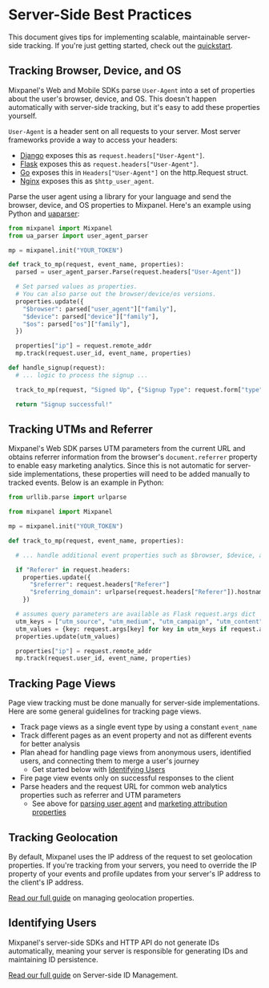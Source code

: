 # Server-Side Best Practices

This document gives tips for implementing scalable, maintainable server-side tracking. If you're just getting started, check out the [quickstart](/docs/quickstart/connect-your-data).

## Tracking Browser, Device, and OS
Mixpanel's Web and Mobile SDKs parse `User-Agent` into a set of properties about the user's browser, device, and OS. This doesn't happen automatically with server-side tracking, but it's easy to add these properties yourself.

`User-Agent` is a header sent on all requests to your server. Most server frameworks provide a way to access your headers:
* [Django](https://docs.djangoproject.com/en/4.1/ref/request-response/#django.http.HttpRequest.headers) exposes this as `request.headers["User-Agent"]`.
* [Flask](https://flask.palletsprojects.com/en/2.2.x/api/#flask.Request.headers) exposes this as `request.headers["User-Agent"]`.
* [Go](https://pkg.go.dev/net/http#Request) exposes this in `Headers["User-Agent"]` on the http.Request struct.
* [Nginx](http://nginx.org/en/docs/http/ngx_http_log_module.html) exposes this as `$http_user_agent`.

Parse the user agent using a library for your language and send the browser, device, and OS properties to Mixpanel. Here's an example using Python and [uaparser](https://github.com/ua-parser/uap-python):

```python
from mixpanel import Mixpanel
from ua_parser import user_agent_parser

mp = mixpanel.init("YOUR_TOKEN")

def track_to_mp(request, event_name, properties):
  parsed = user_agent_parser.Parse(request.headers["User-Agent"])

  # Set parsed values as properties.
  # You can also parse out the browser/device/os versions.
  properties.update({
    "$browser": parsed["user_agent"]["family"],
    "$device": parsed["device"]["family"],
    "$os": parsed["os"]["family"],
  })

  properties["ip"] = request.remote_addr
  mp.track(request.user_id, event_name, properties)

def handle_signup(request):
  # ... logic to process the signup ...

  track_to_mp(request, "Signed Up", {"Signup Type": request.form["type"]})

  return "Signup successful!"
```

## Tracking UTMs and Referrer
Mixpanel's Web SDK parses UTM parameters from the current URL and obtains referrer information from the browser's `document.referrer` property to enable easy marketing analytics. Since this is not automatic for server-side implementations, these properties will need to be added manually to tracked events. Below is an example in Python:

```python
from urllib.parse import urlparse

from mixpanel import Mixpanel

mp = mixpanel.init("YOUR_TOKEN")

def track_to_mp(request, event_name, properties):

  # ... handle additional event properties such as $browser, $device, and $os ...

  if "Referer" in request.headers:
    properties.update({
      "$referrer": request.headers["Referer"]
      "$referring_domain": urlparse(request.headers["Referer"]).hostname
    })

  # assumes query parameters are available as Flask request.args dict
  utm_keys = ["utm_source", "utm_medium", "utm_campaign", "utm_content", "utm_term"]
  utm_values = {key: request.args[key] for key in utm_keys if request.args.get(key)}
  properties.update(utm_values)

  properties["ip"] = request.remote_addr
  mp.track(request.user_id, event_name, properties)
```


## Tracking Page Views
Page view tracking must be done manually for server-side implementations. Here are some general guidelines for tracking page views.

- Track page views as a single event type by using a constant `event_name`
- Track different pages as an event property and not as different events for better analysis
- Plan ahead for handling page views from anonymous users, identified users, and connecting them to merge a user's journey
  - Get started below with [Identifying Users](#identifying-users)
- Fire page view events only on successful responses to the client
- Parse headers and the request URL for common web analytics properties such as referrer and UTM parameters
  - See above for [parsing user agent](#tracking-browser-device-and-os) and [marketing attribution properties](#tracking-utms-and-referrer)
 

## Tracking Geolocation
By default, Mixpanel uses the IP address of the request to set geolocation properties. If you're tracking from your servers, you need to override the IP property of your events and profile updates from your server's IP address to the client's IP address.

[Read our full guide](docs/tracking-best-practices/geolocation) on managing geolocation properties.

## Identifying Users

Mixpanel's server-side SDKs and HTTP API do not generate IDs automatically, meaning your server is responsible for generating IDs and maintaining ID persistence.

[Read our full guide](/docs/tracking-methods/id-management/server-side-id-management) on Server-side ID Management.
